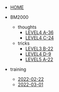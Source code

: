 - [HOME](README.md)
- BM2000
  - thoughts
    - [LEVEL4 A-36](./BM2000/thoughts/LEVEL4%20A-36.md)
    - [LEVEL4 C-24](./BM2000/thoughts/LEVEL4%20C-24.md)
  - tricks
    - [LEVEL3 B-22](./BM2000/thoughts/LEVEL3%20B-22.md)
    - [LEVEL4 D-9](./BM2000/thoughts/LEVEL4%20D-9.md)
    - [LEVEL5 A-22](./BM2000/thoughts/LEVEL5%20A-22.md)

- training

  - [2022-02-22](./training/2022-02-22.md)
  - [2022-03-01](./training/2022-03-01.md)
